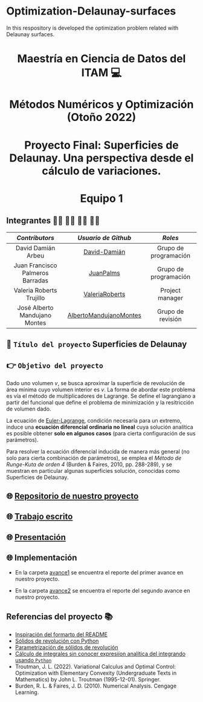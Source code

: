 # Optimization-Delaunay-surfaces
In this respository is developed the optimization problem related with Delaunay surfaces.

<p align = "center">

# <p align = "center"> Maestría en Ciencia de Datos del ITAM :computer:
    
# <p align = "center"> Métodos Numéricos y Optimización (Otoño 2022)    
    
# <p align = "center"> Proyecto Final: Superficies de Delaunay. Una perspectiva desde el cálculo de variaciones.
  
# <p align = "center"> Equipo 1

## Integrantes 👨‍🔬 👨‍🔬 👩‍🔬 👨‍🔬

|     ***Contributors***           |             ***Usuario de Github***                  |  ***Roles***  |                               
|:--------------------------------:|:----------------------------------------------------:|:----------------------:|
|        David Damián Arbeu        |     [David-Damián](https://github.com/David-Damian)  |       Grupo de programación   | 
| Juan Francisco Palmeros Barradas | [JuanPalms](https://github.com/JuanPalms)            |       Grupo de programación   | 
|       Valeria Roberts Trujillo   |  [ValeriaRoberts](https://github.com/ValeriaRoberts) |       Project manager   | 
|  José Alberto Mandujano Montes   | [AlbertoMandujanoMontes](https://github.com/AlbertoMandujanoMontes) |       Grupo de revisión  |

## :rocket: ```Título del proyecto``` Superficies de Delaunay

## 👉 ```Objetivo del proyecto``` 

 Dado uno volumen $v$, se busca aproximar la superficie de revolución de área mínima cuyo volumen interior es $v$. La forma de abordar este problema es vía el método de multiplicadores de Lagrange. Se
define el lagrangiano a partir del funcional que define el problema de minimización y la resitricción de volumen dado. 

La ecuación de [Euler-Lagrange](https://en.wikipedia.org/wiki/Euler%E2%80%93Lagrange_equation#Statement), condición necesaría para un extremo, induce una **ecuación diferencial ordinaria no lineal** cuya solución analítica es posible obtener **solo en algunos casos** (para cierta configuración de sus parámetros). 

Para resolver la ecuación diferencial inducida de manera más general (no solo para cierta combinación de parámetros), se emplea el *Método de Runge-Kuta de orden 4* (Burden & Faires, 2010, pp. 288-289),  y se muestran en particular algunas superficies solución, conocidas como Superficies de Delaunay.

## 🌐 [Repositorio de nuestro proyecto](https://github.com/David-Damian/Optimization-Delaunay-surfaces)

## 🌐 [Trabajo escrito](https://drive.google.com/drive/u/1/folders/1xI_h8CFtNFiVacF_iKLZ7yscHh8LnNec)

## 🌐 [Presentación](https://github.com/David-Damian/Optimization-Delaunay-surfaces/blob/main/notebooks/Propuesta_trabajoFinal.ipynb)

## 🌐 Implementación


- En la carpeta [avance1](https://github.com/David-Damian/Optimization-Delaunay-surfaces/tree/main/avance1) se encuentra el reporte del primer avance en nuestro proyecto.
 
- En la carpeta [avance2](https://github.com/David-Damian/Optimization-Delaunay-surfaces/tree/main/avance2) se encuentra el reporte del segundo avance en nuestro proyecto.

## Referencias del proyecto :books: 
* [Inspiración del formarto del README](https://github.com/David-Damian/analisis-numerico-computo-cientifico/blob/optimizacion-2021/proyecto_final/proyectos/equipos/equipo_1/README.md)
* [Sólidos de revolución con Python](https://stackoverflow.com/questions/59402531/how-to-produce-a-revolution-of-a-2d-plot-with-matplotlib-in-python)
* [Parametrización de sólidos de revolución](https://sistemas.fciencias.unam.mx/~erhc/calculo4_20172/superficies_parametricas_2017_a.pdf)
* [Cálculo de integrales sin conocer expresiíon analítica del integrando usando `Python`](https://docs.scipy.org/doc/scipy-0.14.0/reference/generated/scipy.integrate.cumtrapz.html)
* Troutman, J. L. (2022). Variational Calculus and Optimal Control: Optimization with Elementary Convexity (Undergraduate Texts in Mathematics) by John L. Troutman (1995-12-01). Springer.
* Burden, R. L. & Faires, J. D. (2010). Numerical Analysis. Cengage Learning.
